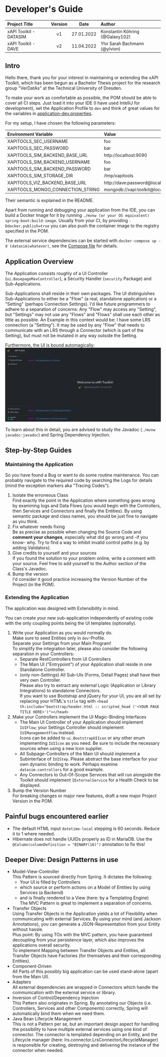# Developer's Guide

| Project Title          | Version |    Date    | Author                          |
|:-----------------------|:-------:|:----------:|:--------------------------------|
| xAPI Toolkit - DATASIM |   v1    | 27.01.2022 | Konstantin Köhring (@Galaxy102) |
| xAPI Toolkit - DAVE    |   v2    | 11.04.2022 | Ylvi Sarah Bachmann (@ylvion)   |

## Intro

Hello there, thank you for your interest in maintaining or extending the xAPI Toolkit, 
which has been begun as a Bachelor Thesis project for the research group "VerDatAs"
at the Technical University of Dresden.

To make your work as comfortable as possible, the POM should be able to cover all CI steps.
Just load it into your IDE (I have used IntelliJ for development), set the Application Profile to `dev` 
and think of great values for the variables in [application-dev.properties](src/main/resources/application-dev.properties).

For my setup, I have chosen the following parameters:

| Environment Variable              | Value                                            |
|:----------------------------------|:-------------------------------------------------|
| XAPITOOLS_SEC_USERNAME            | foo                                              |
| XAPITOOLS_SEC_PASSWORD            | bar                                              |
| XAPITOOLS_SIM_BACKEND_BASE_URL    | http://localhost:9090                            |
| XAPITOOLS_SIM_BACKEND_USERNAME    | foo                                              |
| XAPITOOLS_SIM_BACKEND_PASSWORD    | bar                                              |
| XAPITOOLS_SIM_STORAGE_DIR         | /tmp/xapitools                                   |
| XAPITOOLS_VIZ_BACKEND_BASE_URL    | http://dave:password@localhost:9091              |
| XAPITOOLS_MONGO_CONNECTION_STRING | mongodb://xapi:toolkit@localhost:27017/xapitools | 

Their semantic is explained in the README.

Apart from running and debugging your application from the IDE, you can build a Docker Image for it by running `./mvnw (or your OS equivalent) spring-boot:build-image`.
Usually from your CI, by providing `-Ddocker.publish=true` you can also push the container image to the registry specified in the POM.

The external service dependencies can be started with `docker-compose up -d (datasim|whatever)`, see the [Compose file](docker-compose.yml) for details.

## Application Overview

The Application consists roughly of a UI Controller (`ui.BasepageMavController`), a Security Handler (`security` Package) and Sub-Applications.

Sub-Applications shall reside in their own packages. 
The UI distinguishes Sub-Applications to either be a "Flow" (a real, standalone application) or a "Setting" (perhaps Connection Settings).
I'd like future programmers to adhere to a separation of concerns: 
Any "Flow" may access any "Setting", but "Settings" may not use any "Flows" and "Flows" shall use each other as little as possible.
An Example in this context would be: 
I have some LRS connection (a "Setting"). 
It may be used by any "Flow" that needs to communicate with an LRS through a Connector (which is part of the Setting), but must not be mutated in any way outside the Setting.

Furthermore, the UI is bound automagically:  
![](doc/autobind.png)

To learn about this in detail, you are advised to study the Javadoc (`./mvnw javadoc:javadoc`) and Spring Dependency Injection.

## Step-by-Step Guides

### Maintaining the Application

So you have found a Bug or want to do some routine maintenance.
You can probably navigate to the required code by searching the Logs for details (mind the exception markers aka "Tracing Codes").

1. Isolate the erroneous Class  
   Find exactly the point in the Application where something goes wrong by examining logs and Data Flows (you would begin with the Controllers, then Services and Connectors and finally the Entities).
   By using semantic package and class names, you should be just fine to navigate as you think.
2. Fix whatever needs fixing  
   Be as precise as possible when changing the Source Code and **comment your changes**, especially what did go wrong and -if you know- why.
   Try to find a way to inhibit invalid control paths (e.g. by adding Validators).
3. Give credits to yourself and your sources  
   If you found the solution to your problem online, write a comment with your source. Feel free to add yourself to the Author section of the Class's Javadoc.
4. Bump the version  
   I'd consider it good practice increasing the Version Number of the Project (in the POM).

### Extending the Application

The application was designed with Extensibility in mind.

You can create your new sub-application independently of existing code with the only coupling points being the UI templates (optionally).

1. Write your Application as you would normally do.  
   Make sure to seed Entities only in `dev`-Profile.  
   Separate your Settings from your Main Program!  
   To simplify the integration later, please also consider the following separation in your Controllers:
   * Separate RestControllers from UI Controllers
   * The Main UI ("Entrypoint") of your Application shall reside in one Standalone Controller.
   * (only non-Settings) All Sub-UIs (Forms, Detail Pages) shall have their very own Controller.  
   Please also try to extract any external Logic (Application or Library Integrations) to standalone Connectors.  
   If you want to use Bootstrap and jQuery for your UI, you are all set by replacing your HTML's `title` tag with
   `<head th:include="bootstrap/header.html :: scripted_head ('<YOUR PAGE TITLE HERE>')"></head>`
2. Make your Controllers implement the UI Magic-Binding Interfaces  
   * The Main UI Controller of your Application should implement `IUIFlow`; your Settings Controller should implement `IUIManagementFlow` instead.  
     Icons can be added to `ui.BootstrapUIIcon` or any other enum implementing `IUIIcon` as you need. Be sure to include the necessary sources when using a new Icon supplier.
   * All Subpage-Controllers of the Main UI should implement a Subinterface of `IUIStep`. Please abstract the base interface for your own dynamic binding to work.
     Perhaps examine `datasim.controllers` for a good example.
   * Any Connectors to Out-Of-Scope Services that will run alongside the Toolkit should implement `IExternalService` for a Health Check to be displayed.
3. Bump the Version Number  
   For breaking changes or major new features, draft a new major Project Version in the POM.

## Painful bugs encountered earlier

* The default HTML input `datetime-local` stepping is 60 seconds. Reduce it to 1 where needed.
* Hibernate does not handle UUIDs properly as ID in MariaDB. Use the `@Column(columnDefinition = "BINARY(16)")` annotation to fix this!

## Deeper Dive: Design Patterns in use

* Model-View-Controller  
  This Pattern is sourced directly from Spring. It dictates the following:
  * Your UI is filled by Controllers
  * which source or perform actions on a Model of Entities by using Services (a Backend)
  * and is finally rendered to a View (here: by a Templating Engine)  
  The MVC Pattern is great to implement a separation of concerns.
* Transfer Objects  
  Using Transfer Objects in the Application yields a lot of Flexibility when communicating with external Services.
  By using your mind (and Jackson Annotations), you can generate a JSON-Representation from your Entity without hassle.  
  Plus point: By using TOs with the MVC pattern, you have guaranteed decoupling from your persistence layer, which also improves the applications overall security.  
  To implement Mapping between Transfer Objects and Entities, all Transfer Objects have Factories (for themselves and their corresponding Entities).
* Component-Driven  
  All Parts of this possibly big application can be used stand-alone (apart from the Main UI).
* Adapters  
  All external dependencies are wrapped in Connectors which handle the communication with the external service or library.
* Inversion of Control/Dependency Injection  
  This Pattern also originates in Spring.
  By annotating our Objects (i.e. Controllers, Services and other Components) correctly, Spring will automatically bind them when we need them.
* Java Bean Lifecycle Management  
  This is not a Pattern per se, but an important design aspect for handling the possibility to have multiple external services using one kind of connector.
  The connector is templated depending on an Entity, and the Lifecycle manager (here: lrs.connector.LrsConnectorLifecycleManager) is responsible 
  for creating, destroying and delivering the instance of the connector when needed.
